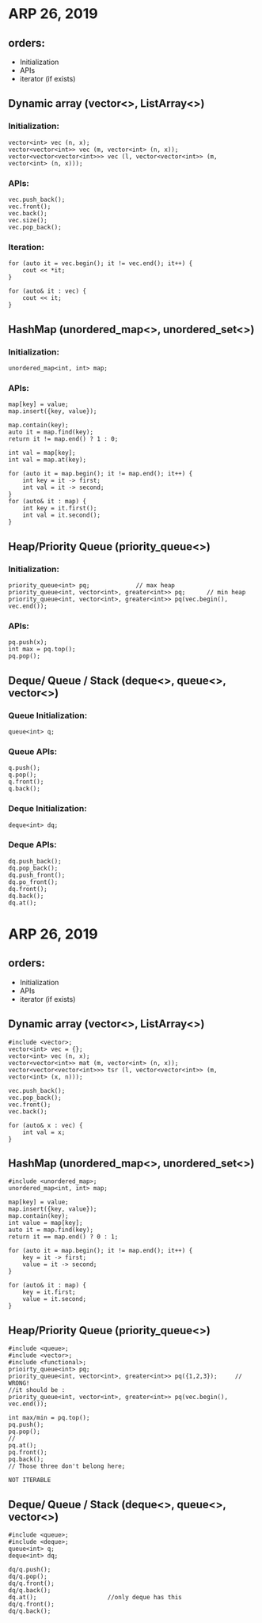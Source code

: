 #  ARP 26, 2019
## orders:
* Initialization
* APIs
* iterator (if exists)

## Dynamic array (vector<>, ListArray<>)
### Initialization:
```
vector<int> vec (n, x);
vector<vector<int>> vec (m, vector<int> (n, x));
vector<vector<vector<int>>> vec (l, vector<vector<int>> (m, vector<int> (n, x)));
```
### APIs:
```
vec.push_back();
vec.front();
vec.back();
vec.size();
vec.pop_back();
```
### Iteration:
```
for (auto it = vec.begin(); it != vec.end(); it++) {
    cout << *it;
}

for (auto& it : vec) {
    cout << it;
}
```

## HashMap (unordered_map<>, unordered_set<>)
### Initialization:
```
unordered_map<int, int> map;
```
### APIs:
```
map[key] = value;
map.insert({key, value});
```
```
map.contain(key);
auto it = map.find(key);
return it != map.end() ? 1 : 0;
```
```
int val = map[key];
int val = map.at(key);
```
```
for (auto it = map.begin(); it != map.end(); it++) {
    int key = it -> first;
    int val = it -> second;
}
for (auto& it : map) {
    int key = it.first();
    int val = it.second();
}
```

## Heap/Priority Queue (priority_queue<>)
### Initialization:
```
priority_queue<int> pq;             // max heap
priority_queue<int, vector<int>, greater<int>> pq;      // min heap
priority_queue<int, vector<int>, greater<int>> pq(vec.begin(), vec.end());
```
### APIs:
```
pq.push(x);
int max = pq.top();
pq.pop();
```

## Deque/ Queue / Stack (deque<>, queue<>, vector<>)
### Queue Initialization:
```
queue<int> q;
```
### Queue APIs:
```
q.push();
q.pop();
q.front();
q.back();
```
### Deque Initialization:
```
deque<int> dq;
```
### Deque APIs:
```
dq.push_back();
dq.pop_back();
dq.push_front();
dq.po_front();
dq.front();
dq.back();
dq.at();
```

#  ARP 26, 2019

## orders:
* Initialization
* APIs
* iterator (if exists)

## Dynamic array (vector<>, ListArray<>)
```
#include <vector>;
vector<int> vec = {};
vector<int> vec (n, x);
vector<vector<int>> mat (m, vector<int> (n, x));
vector<vector<vector<int>>> tsr (l, vector<vector<int>> (m, vector<int> (x, n)));
```
```
vec.push_back();
vec.pop_back();
vec.front();
vec.back();
```
```
for (auto& x : vec) {
    int val = x;
}
```

## HashMap (unordered_map<>, unordered_set<>)
```
#include <unordered_map>;
unordered_map<int, int> map;
```
```
map[key] = value;
map.insert({key, value});
map.contain(key);
int value = map[key];
auto it = map.find(key);
return it == map.end() ? 0 : 1;
```
```
for (auto it = map.begin(); it != map.end(); it++) {
    key = it -> first;
    value = it -> second;
}

for (auto& it : map) {
    key = it.first;
    value = it.second;
}
```

## Heap/Priority Queue (priority_queue<>)
```
#include <queue>;
#include <vector>;
#include <functional>;
prioirty_queue<int> pq;
priority_queue<int, vector<int>, greater<int>> pq({1,2,3});     // WRONG!
//it should be :
priority_queue<int, vector<int>, greater<int>> pq(vec.begin(), vec.end());
```
```
int max/min = pq.top();
pq.push();
pq.pop();
//
pq.at();
pq.front();
pq.back();
// Those three don't belong here;
```
```
NOT ITERABLE
```

## Deque/ Queue / Stack (deque<>, queue<>, vector<>)
```
#include <queue>;
#include <deque>;
queue<int> q;
deque<int> dq;
```
```
dq/q.push();
dq/q.pop();
dq/q.front();
dq/q.back();
dq.at();                    //only deque has this
dq/q.front();
dq/q.back();
```
